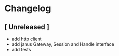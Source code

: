 # Changelog

## [ Unreleased ]

* add http client 
* add janus Gateway, Session and Handle interface
* add tests